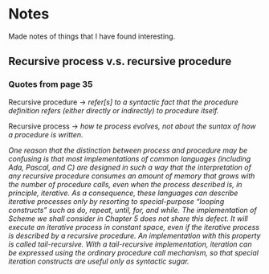 # Notes

Made notes of things that I have found interesting.

## Recursive process v.s. recursive procedure

### Quotes from page 35

Recursive procedure -> *refer[s] to a syntactic fact that the procedure definition refers (either directly or indirectly) to procedure itself.*

Recursive process -> *how te process evolves, not about the suntax of how a procedure is written.*

*One reason that the distinction between process and procedure may be confusing is that most implementations of common languages 
(including Ada, Pascal, and C) are designed in such a way that the interpretation of any recursive procedure consumes an amount of memory that
grows with the number of procedure calls, even when the process described is, in principle, iterative. As a consequence, these languages can
describe iterative processes only by resorting to special-purpose “looping constructs” such as do, repeat, until, for, and while.
The implementation of Scheme we shall consider in Chapter 5 does not share this defect. 
It will execute an iterative process in constant space, even if the iterative process is described by a recursive procedure. An implementation
with this property is called tail-recursive. With a tail-recursive implementation, iteration can be expressed using the ordinary procedure
call mechanism, so that special iteration constructs are useful only as syntactic sugar.*
